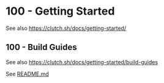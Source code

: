 # 100 - Getting Started

See also https://clutch.sh/docs/getting-started/

## 100 - Build Guides

See also https://clutch.sh/docs/getting-started/build-guides

See [README.md](./100/README.md)
